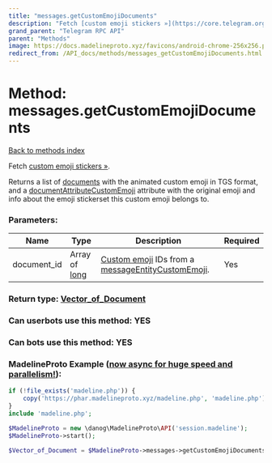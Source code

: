 ```yaml
---
title: "messages.getCustomEmojiDocuments"
description: "Fetch [custom emoji stickers »](https://core.telegram.org/api/custom-emoji)."
grand_parent: "Telegram RPC API"
parent: "Methods"
image: https://docs.madelineproto.xyz/favicons/android-chrome-256x256.png
redirect_from: /API_docs/methods/messages_getCustomEmojiDocuments.html
---
```

# Method: messages.getCustomEmojiDocuments
[Back to methods index](index.html)



Fetch [custom emoji stickers »](https://core.telegram.org/api/custom-emoji).

Returns a list of [documents](../constructors/document.html) with the animated custom emoji in TGS format, and a [documentAttributeCustomEmoji](../constructors/documentAttributeCustomEmoji.html) attribute with the original emoji and info about the emoji stickerset this custom emoji belongs to.

### Parameters:

| Name     |    Type       | Description | Required |
|----------|---------------|-------------|----------|
|document\_id|Array of [long](/API_docs/types/long.html) | [Custom emoji](https://core.telegram.org/api/custom-emoji) IDs from a [messageEntityCustomEmoji](../constructors/messageEntityCustomEmoji.html). | Yes|


### Return type: [Vector\_of\_Document](/API_docs/types/Document.html)

### Can userbots use this method: **YES**

### Can bots use this method: **YES**


### MadelineProto Example ([now async for huge speed and parallelism!](https://docs.madelineproto.xyz/docs/ASYNC.html)):


```php
if (!file_exists('madeline.php')) {
    copy('https://phar.madelineproto.xyz/madeline.php', 'madeline.php');
}
include 'madeline.php';

$MadelineProto = new \danog\MadelineProto\API('session.madeline');
$MadelineProto->start();

$Vector_of_Document = $MadelineProto->messages->getCustomEmojiDocuments(document_id: [$long, $long], );
```

